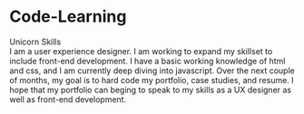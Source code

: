 # Code-Learning
Unicorn Skills
<br>
I am a user experience designer. I am working to expand my skillset to include front-end development. I have a basic working knowledge of html and css, and I am currently deep diving into javascript. Over the next couple of months, my goal is to hard code my portfolio, case studies, and resume. I hope that my portfolio can beging to speak to my skills as a UX designer as well as front-end development. 
